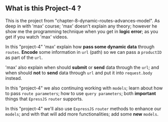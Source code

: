 ## What is this Project-4 ?

This is the project from "chapter-8-dynamic-routes-advances-model". As deep in
with 'max' course; 'max' doesn't explain any theory; however he show me the
programming technique when you get in **logic error**; as you get if
you watch 'max' videos.

In this "project-4" 'max' explain how **pass some dynamic data** through
`routes`. **Encode** some information in `url` (path) so we can pass
a `productID` as part of  the `url`.

'max' also explain when should **submit** or **send** data through the `url`;
and when should **not** to **send** data through `url` and put it into
`request.body` instead.

In this "project-4" we also continuing working with `models`; learn about how to
pass `route parameters`; how to use `query parameters`; both **important**
things that `EpressJS` `router` supports.

In this "project-4" we'll also use `ExpressJS` `router` methods to enhance our
`models`; and with that will add more functionalities; add some **new**
`models`.

